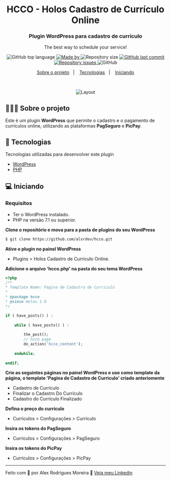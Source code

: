 <h1 align="center">
	HCCO - Holos Cadastro de Currículo Online
</h1>

<h3 align="center">
  Plugin WordPress para cadastro de currículo
</h3>

<p align="center">The best way to schedule your service!</p>

<p align="center">
  <img alt="GitHub top language" src="https://img.shields.io/github/languages/top/alxrdev/hcco?color=%23f58635">

  <a href="https://www.linkedin.com/in/alxrdev/" target="_blank" rel="noopener noreferrer">
    <img alt="Made by" src="https://img.shields.io/badge/made%20by-alex%20rodrigues%20moreira-%23f58635">
  </a>

  <img alt="Repository size" src="https://img.shields.io/github/repo-size/alxrdev/hcco?color=%23f58635">

  <a href="https://github.com/alxrdev/hcco/commits/master">
    <img alt="GitHub last commit" src="https://img.shields.io/github/last-commit/alxrdev/hcco?color=%23f58635">
  </a>

  <a href="https://github.com/alxrdev/hcco/issues">
    <img alt="Repository issues" src="https://img.shields.io/github/issues/alxrdev/hcco?color=%23f58635">
  </a>

  <img alt="GitHub" src="https://img.shields.io/github/license/alxrdev/hcco?color=%23f58635">
</p>

<p align="center">
  <a href="#%EF%B8%8F-sobre-o-projeto">Sobre o projeto</a>&nbsp;&nbsp;&nbsp;|&nbsp;&nbsp;&nbsp;
  <a href="#-tecnologias">Tecnologias</a>&nbsp;&nbsp;&nbsp;|&nbsp;&nbsp;&nbsp;
  <a href="#-iniciando">Iniciando</a>
</p>
</br>

<p align="center">
  <img alt="Layout" src="https://i.imgur.com/JDkStev.gif">
</p>

## 💇🏻‍♂️ Sobre o projeto


Este é  um plugin **WordPress** que permite o cadastro e o pagamento de currículos online, utilizando as plataformas **PagSeguro** e **PicPay**.

## 🚀 Tecnologias

Tecnologias utilizadas para desenvolver este plugin

- [WordPress](https://wordpress.org/)
- [PHP](https://www.php.net/)

## 💻 Iniciando

### Requisitos

- Ter o WordPress instalado.
- PHP na versão 7.1 ou superior.

**Clone o repositório e mova para a pasta de plugins do seu WordPress**

```bash
$ git clone https://github.com/alxrdev/hcco.git
```

**Ative o plugin no painel WordPress**
- Plugins > Holos Cadastro de Currículo Online.

**Adicione o arquivo 'hcco.php' na pasta do seu tema WordPress**
```php
<?php
/**
* Template Name: Pagina de Cadastro de Curriculo
*
* @package hcco
* @since Holos 1.0
*/ 

if ( have_posts() ) :
    
    while ( have_posts() ) :
        
        the_post();
        // hcco page
        do_action('hcco_content');
        
    endwhile;
    
endif;
```

**Crie as seguintes páginas no painel WordPress e use como template da página, o template 'Pagina de Cadastro de Curriculo' criado anteriomente**
- Cadastro de Currículo
- Finalizar o Cadastro Do Currículo
- Cadastro do Currículo Finalizado

**Defina o preço do currículo**
- Curriculos > Configurações > Currículo

**Insira os tokens do PagSeguro**
- Curriculos > Configurações > PagSeguro

**Insira os tokens do PicPay**
- Curriculos > Configurações > PicPay

---

Feito com 💜 por Alex Rodrigues Moreira 👋 [Veja meu Linkedin](https://www.linkedin.com/in/alxrdev/)
